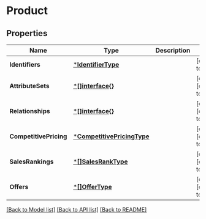 # Product

## Properties
Name | Type | Description | Notes
------------ | ------------- | ------------- | -------------
**Identifiers** | [***IdentifierType**](IdentifierType.md) |  | [default to null]
**AttributeSets** | [***[]interface{}**](array.md) |  | [optional] [default to null]
**Relationships** | [***[]interface{}**](array.md) |  | [optional] [default to null]
**CompetitivePricing** | [***CompetitivePricingType**](CompetitivePricingType.md) |  | [optional] [default to null]
**SalesRankings** | [***[]SalesRankType**](array.md) |  | [optional] [default to null]
**Offers** | [***[]OfferType**](array.md) |  | [optional] [default to null]

[[Back to Model list]](../README.md#documentation-for-models) [[Back to API list]](../README.md#documentation-for-api-endpoints) [[Back to README]](../README.md)

